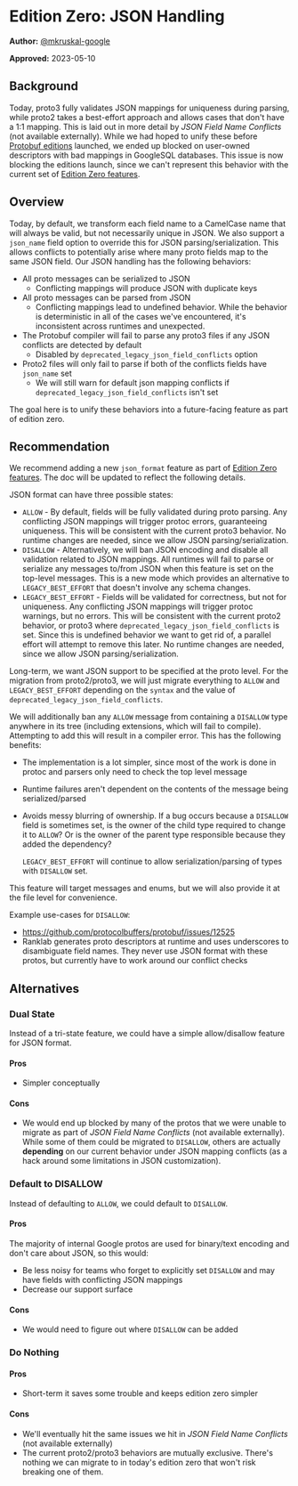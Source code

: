 # Edition Zero: JSON Handling

**Author:** [@mkruskal-google](https://github.com/mkruskal-google)

**Approved:** 2023-05-10

## Background

Today, proto3 fully validates JSON mappings for uniqueness during parsing, while
proto2 takes a best-effort approach and allows cases that don't have a 1:1
mapping. This is laid out in more detail by *JSON Field Name Conflicts* (not
available externally). While we had hoped to unify these before
[Protobuf editions](what-are-protobuf-editions.md) launched, we ended up blocked
on user-owned descriptors with bad mappings in GoogleSQL databases. This issue
is now blocking the editions launch, since we can't represent this behavior with
the current set of [Edition Zero features](edition-zero-features.md).

## Overview

Today, by default, we transform each field name to a CamelCase name that will
always be valid, but not necessarily unique in JSON. We also support a
`json_name` field option to override this for JSON parsing/serialization. This
allows conflicts to potentially arise where many proto fields map to the same
JSON field. Our JSON handling has the following behaviors:

*   All proto messages can be serialized to JSON
    *   Conflicting mappings will produce JSON with duplicate keys
*   All proto messages can be parsed from JSON
    *   Conflicting mappings lead to undefined behavior. While the behavior is
        deterministic in all of the cases we've encountered, it's inconsistent
        across runtimes and unexpected.
*   The Protobuf compiler will fail to parse any proto3 files if any JSON
    conflicts are detected by default
    *   Disabled by `deprecated_legacy_json_field_conflicts` option
*   Proto2 files will only fail to parse if both of the conflicts fields have
    `json_name` set
    *   We will still warn for default json mapping conflicts if
        `deprecated_legacy_json_field_conflicts` isn't set

The goal here is to unify these behaviors into a future-facing feature as part
of edition zero.

## Recommendation

We recommend adding a new `json_format` feature as part of
[Edition Zero features](edition-zero-features.md). The doc will be updated to
reflect the following details.

JSON format can have three possible states:

*   `ALLOW` - By default, fields will be fully validated during proto parsing.
    Any conflicting JSON mappings will trigger protoc errors, guaranteeing
    uniqueness. This will be consistent with the current proto3 behavior. No
    runtime changes are needed, since we allow JSON parsing/serialization.
*   `DISALLOW` - Alternatively, we will ban JSON encoding and disable all
    validation related to JSON mappings. All runtimes will fail to parse or
    serialize any messages to/from JSON when this feature is set on the
    top-level messages. This is a new mode which provides an alternative to
    `LEGACY_BEST_EFFORT` that doesn't involve any schema changes.
*   `LEGACY_BEST_EFFORT` - Fields will be validated for correctness, but not for
    uniqueness. Any conflicting JSON mappings will trigger protoc warnings, but
    no errors. This will be consistent with the current proto2 behavior, or
    proto3 where `deprecated_legacy_json_field_conflicts` is set. Since this is
    undefined behavior we want to get rid of, a parallel effort will attempt to
    remove this later. No runtime changes are needed, since we allow JSON
    parsing/serialization.

Long-term, we want JSON support to be specified at the proto level. For the
migration from proto2/proto3, we will just migrate everything to `ALLOW` and
`LEGACY_BEST_EFFORT` depending on the `syntax` and the value of
`deprecated_legacy_json_field_conflicts`.

We will additionally ban any `ALLOW` message from containing a `DISALLOW` type
anywhere in its tree (including extensions, which will fail to compile).
Attempting to add this will result in a compiler error. This has the following
benefits:

*   The implementation is a lot simpler, since most of the work is done in
    protoc and parsers only need to check the top level message
*   Runtime failures aren't dependent on the contents of the message being
    serialized/parsed
*   Avoids messy blurring of ownership. If a bug occurs because a `DISALLOW`
    field is sometimes set, is the owner of the child type required to change it
    to `ALLOW`? Or is the owner of the parent type responsible because they
    added the dependency?

    `LEGACY_BEST_EFFORT` will continue to allow serialization/parsing of types
    with `DISALLOW` set.

This feature will target messages and enums, but we will also provide it at the
file level for convenience.

Example use-cases for `DISALLOW`:

*   https://github.com/protocolbuffers/protobuf/issues/12525
*   Ranklab generates proto descriptors at runtime and uses underscores to
    disambiguate field names. They never use JSON format with these protos, but
    currently have to work around our conflict checks

## Alternatives

### Dual State

Instead of a tri-state feature, we could have a simple allow/disallow feature
for JSON format.

#### Pros

*   Simpler conceptually

#### Cons

*   We would end up blocked by many of the protos that we were unable to migrate
    as part of *JSON Field Name Conflicts* (not available externally). While
    some of them could be migrated to `DISALLOW`, others are actually
    **depending** on our current behavior under JSON mapping conflicts (as a
    hack around some limitations in JSON customization).

### Default to DISALLOW

Instead of defaulting to `ALLOW`, we could default to `DISALLOW`.

#### Pros

The majority of internal Google protos are used for binary/text encoding and
don't care about JSON, so this would:

*   Be less noisy for teams who forget to explicitly set `DISALLOW` and may have
    fields with conflicting JSON mappings
*   Decrease our support surface

#### Cons

*   We would need to figure out where `DISALLOW` can be added

### Do Nothing

#### Pros

*   Short-term it saves some trouble and keeps edition zero simpler

#### Cons

*   We'll eventually hit the same issues we hit in *JSON Field Name Conflicts*
    (not available externally)
*   The current proto2/proto3 behaviors are mutually exclusive. There's nothing
    we can migrate to in today's edition zero that won't risk breaking one of
    them.

